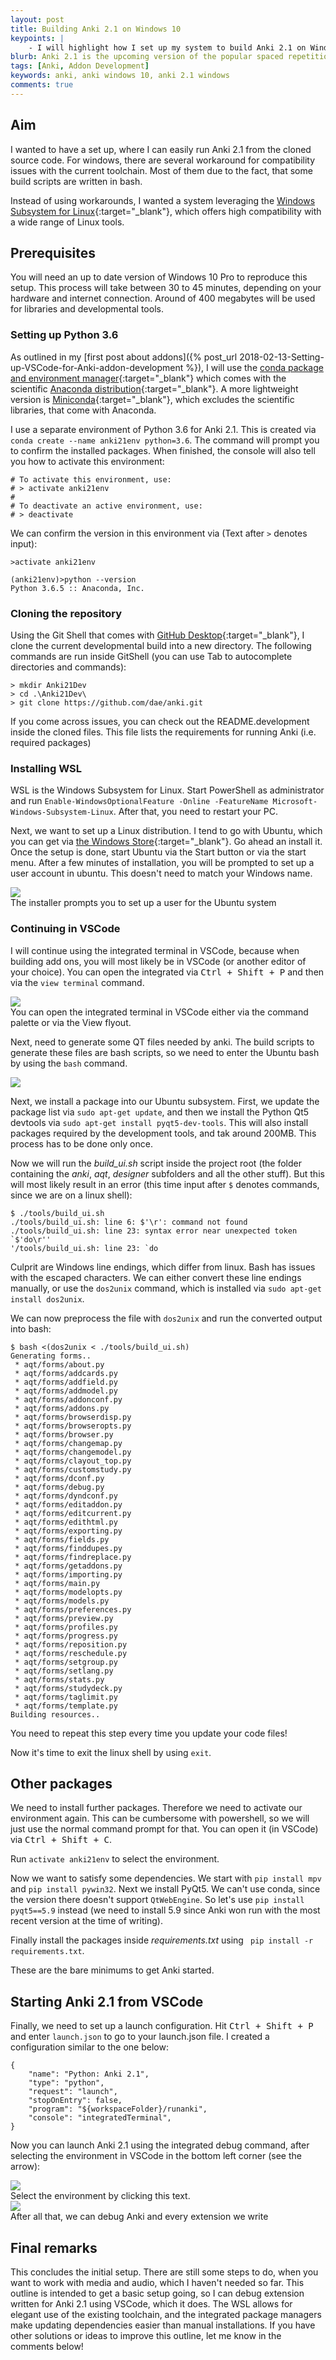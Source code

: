 ```yaml
---
layout: post
title: Building Anki 2.1 on Windows 10
keypoints: | 
    - I will highlight how I set up my system to build Anki 2.1 on Windows 10
blurb: Anki 2.1 is the upcoming version of the popular spaced repetition software. If you want to write plugins, you might want to have the option to run Anki 2.1 from source for debugging purposes. Here I will outline, how I set up my system to build and run Anki from source.
tags: [Anki, Addon Development]
keywords: anki, anki windows 10, anki 2.1 windows
comments: true
---
```

## Aim
I wanted to have a set up, where I can easily run Anki 2.1 from the cloned source code. For windows, there are several workaround for compatibility issues with the current toolchain. Most of them due to the fact, that some build scripts are written in bash.

Instead of using workarounds, I wanted a system leveraging the [Windows Subsystem for Linux](https://docs.microsoft.com/en-us/windows/wsl/install-win10){:target="_blank"}, which offers high compatibility with a wide range of Linux tools.

## Prerequisites
You will need an up to date version of Windows 10 Pro to reproduce this setup. This process will take between 30 to 45 minutes, depending on your hardware and internet connection. Around of 400 megabytes will be used for libraries and developmental tools.

### Setting up Python 3.6
As outlined in my [first post about addons]({% post_url 2018-02-13-Setting-up-VSCode-for-Anki-addon-development %}), I will use the [conda package and environment manager](https://conda.io/docs/){:target="_blank"} which comes with the scientific [Anaconda distribution](https://www.anaconda.com/download/){:target="_blank"}. A more lightweight version is [Miniconda](https://www.anaconda.com/download/){:target="_blank"}, which excludes the scientific libraries, that come with Anaconda.

I use a separate environment of Python 3.6 for Anki 2.1. This is created via ```conda create --name anki21env python=3.6```. The command will prompt you to confirm the installed packages. When finished, the console will also tell you how to activate this environment:

<pre><code># To activate this environment, use:
# > activate anki21env
#
# To deactivate an active environment, use:
# > deactivate</code></pre>

We can confirm the version in this environment via (Text after ```>``` denotes input):

<pre><code>>activate anki21env

(anki21env)>python --version
Python 3.6.5 :: Anaconda, Inc.</code></pre>

### Cloning the repository
Using the Git Shell that comes with [GitHub Desktop](https://desktop.github.com/){:target="_blank"}, I clone the current developmental build into a new directory. The following commands are run inside GitShell (you can use Tab to autocomplete directories and commands):

<pre><code>> mkdir Anki21Dev
> cd .\Anki21Dev\
> git clone https://github.com/dae/anki.git</code></pre>

If you come across issues, you can check out the README.development inside the cloned files. This file lists the requirements for running Anki (i.e. required packages)

### Installing WSL
WSL is the Windows Subsystem for Linux. Start PowerShell as administrator and run ```Enable-WindowsOptionalFeature -Online -FeatureName Microsoft-Windows-Subsystem-Linux```. After that, you need to restart your PC.

Next, we want to set up a Linux distribution. I tend to go with Ubuntu, which you can get via [the Windows Store](https://www.microsoft.com/store/p/ubuntu/9nblggh4msv6){:target="_blank"}. Go ahead an install it. Once the setup is done, start Ubuntu via the Start button or via the start menu. After a few minutes of installation, you will be prompted to set up a user account in ubuntu. This doesn't need to match your Windows name.

<div class="grid-x align-center text-center">
    <div class="cell large-12">
        <div class="card">
            <img src="/images/anki21_win10/ubuntu_install.png">
            <div class="sub card-section">The installer prompts you to set up a user for the Ubuntu system</div>
        </div>
    </div>
</div>

### Continuing in VSCode

I will continue using the integrated terminal in VSCode, because when building add ons, you will most likely be in VSCode (or another editor of your choice). You can open the integrated via <kbd>Ctrl + Shift + P</kbd> and then via the ```view terminal``` command.

<div class="grid-x align-center text-center">
    <div class="cell large-12">
        <div class="card">
            <img src="/images/anki21_win10/vscode_open_terminal.png">
            <div class="sub card-section">You can open the integrated terminal in VSCode either via the command palette or via the View flyout.</div>
        </div>
    </div>
</div>

Next, need to generate some QT files needed by anki. The build scripts to generate these files are bash scripts, so we need to enter the Ubuntu bash by using the ```bash``` command.

<div class="grid-x align-center text-center">
    <div class="cell large-8">
        <div class="card">
            <img src="/images/anki21_win10/bash.png">
        </div>
    </div>
</div>

Next, we install a package into our Ubuntu subsystem. First, we update the package list via ```sudo apt-get update```, and then we install the Python Qt5 devtools via ```sudo apt-get install pyqt5-dev-tools```. This will also install packages required by the development tools, and tak around 200MB. This process has to be done only once.

Now we will run the *build_ui.sh* script inside the project root (the folder containing the *anki*, *aqt*, *designer* subfolders and all the other stuff). But this will most likely result in an error (this time input after ```$``` denotes commands, since we are on a linux shell):

<pre><code>$ ./tools/build_ui.sh
./tools/build_ui.sh: line 6: $'\r': command not found
./tools/build_ui.sh: line 23: syntax error near unexpected token `$'do\r''
'/tools/build_ui.sh: line 23: `do</code></pre>

Culprit are Windows line endings, which differ from linux. Bash has issues with the escaped characters. We can either convert these line endings manually, or use the ```dos2unix``` command, which is installed via ```sudo apt-get install dos2unix```.

We can now preprocess the file with ```dos2unix``` and run the converted output into bash:

<pre><code>$ bash <(dos2unix < ./tools/build_ui.sh)
Generating forms..
 * aqt/forms/about.py
 * aqt/forms/addcards.py
 * aqt/forms/addfield.py
 * aqt/forms/addmodel.py
 * aqt/forms/addonconf.py
 * aqt/forms/addons.py
 * aqt/forms/browserdisp.py
 * aqt/forms/browseropts.py
 * aqt/forms/browser.py
 * aqt/forms/changemap.py
 * aqt/forms/changemodel.py
 * aqt/forms/clayout_top.py
 * aqt/forms/customstudy.py
 * aqt/forms/dconf.py
 * aqt/forms/debug.py
 * aqt/forms/dyndconf.py
 * aqt/forms/editaddon.py
 * aqt/forms/editcurrent.py
 * aqt/forms/edithtml.py
 * aqt/forms/exporting.py
 * aqt/forms/fields.py
 * aqt/forms/finddupes.py
 * aqt/forms/findreplace.py
 * aqt/forms/getaddons.py
 * aqt/forms/importing.py
 * aqt/forms/main.py
 * aqt/forms/modelopts.py
 * aqt/forms/models.py
 * aqt/forms/preferences.py
 * aqt/forms/preview.py
 * aqt/forms/profiles.py
 * aqt/forms/progress.py
 * aqt/forms/reposition.py
 * aqt/forms/reschedule.py
 * aqt/forms/setgroup.py
 * aqt/forms/setlang.py
 * aqt/forms/stats.py
 * aqt/forms/studydeck.py
 * aqt/forms/taglimit.py
 * aqt/forms/template.py
Building resources..</code></pre>

You need to repeat this step every time you update your code files!

Now it's time to exit the linux shell by using ```exit```.

## Other packages
We need to install further packages. Therefore we need to activate our environment again. This can be cumbersome with powershell, so we will just use the normal command prompt for that. You can open it (in VSCode) via <kbd>Ctrl + Shift + C</kbd>.

Run ```activate anki21env``` to select the environment.

Now we want to satisfy some dependencies. We start with ```pip install mpv``` and ```pip install pywin32```. Next we install PyQt5. We can't use conda, since the version there doesn't support ```QtWebEngine```. So let's use ```pip install pyqt5==5.9``` instead (we need to install 5.9 since Anki won run with the most recent version at the time of writing).

Finally install the packages inside *requirements.txt* using ``` pip install -r requirements.txt```.

These are the bare minimums to get Anki started.

## Starting Anki 2.1 from VSCode

Finally, we need to set up a launch configuration. Hit <kbd>Ctrl + Shift + P</kbd> and enter ```launch.json``` to go to your launch.json file. I created a configuration similar to the one below:

<pre><code class="JSON">{
    "name": "Python: Anki 2.1",
    "type": "python",
    "request": "launch",
    "stopOnEntry": false,
    "program": "${workspaceFolder}/runanki",
    "console": "integratedTerminal",
}</code></pre>

Now you can launch Anki 2.1 using the integrated debug command, after selecting the environment in VSCode in the bottom left corner (see the arrow):

<div class="grid-x align-center text-center">
    <div class="cell large-6">
        <div class="card">
            <img src="/images/anki21_win10/select_env.png">
            <div class="sub card-section">Select the environment by clicking this text.</div>
        </div>
    </div>
</div>

<div class="grid-x align-center text-center">
    <div class="cell large-12">
        <div class="card">
            <img src="/images/anki21_win10/final.png">
            <div class="sub card-section">After all that, we can debug Anki and every extension we write</div>
        </div>
    </div>
</div>

## Final remarks

This concludes the initial setup. There are still some steps to do, when you want to work with media and audio, which I haven't needed so far. This outline is intended to get a basic setup going, so I can debug extension written for Anki 2.1 using VSCode, which it does. The WSL allows for elegant use of the existing toolchain, and the integrated package managers make updating dependencies easier than manual installations. If you have other solutions or ideas to improve this outline, let me know in the comments below!